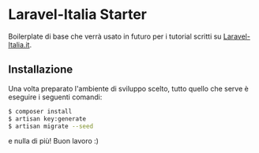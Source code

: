 # Laravel-Italia Starter

Boilerplate di base che verrà usato in futuro per i tutorial scritti su [Laravel-Italia.it](http://laravel-italia.it).

## Installazione

Una volta preparato l'ambiente di sviluppo scelto, tutto quello che serve è eseguire i seguenti comandi:

```bash
$ composer install
$ artisan key:generate
$ artisan migrate --seed
```

e nulla di più! Buon lavoro :)